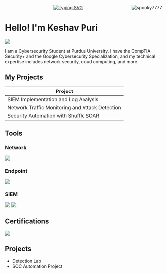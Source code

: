 <!-- Vistor Tracking-->
<img align="right" src="https://visitor-badge.laobi.icu/badge?page_id=spooky7777.spooky7777" alt="spooky7777">    
  <!-- https://git.io/typing-svg -->
<div align="center">
  <a href="https://git.io/typing-svg">
    <img src="https://readme-typing-svg.herokuapp.com?font=Fira+Code&pause=1000&color=F713B1&width=435&lines=Welcome!;Hey!+%E2%95%B0(*%C2%B0%E2%96%BD%C2%B0*)%E2%95%AF" alt="Typing SVG" />
  </a>
</div>




# Hello! I'm Keshav Puri
<a href="www.linkedin.com/in/keshav-puri-42b6a8319"><img src="https://img.shields.io/badge/-LinkedIn-0072b1?&style=for-the-badge&logo=linkedin&logoColor=white" /></a>


 I am a Cybersecurity Student at Purdue University. I have the CompTIA Security+ and the Google Cybersecurity Specialization, and my technical expertise includes network security, cloud computing, and more.



## My Projects

| Project                                        
|-----------------------------------------------
| SIEM Implementation and Log Analysis          
| Network Traffic Monitoring and Attack Detection 
| Security Automation with Shuffle SOAR         


## Tools

### Network
<div>
    <img src="https://img.shields.io/badge/-Wireshark-1679A7?&style=for-the-badge&logo=Wireshark&logoColor=white" />
</div>

### Endpoint
<div>
    <img src="https://img.shields.io/badge/-Microsoft_Defender_for_Endpoint-00A4EF?&style=for-the-badge&logo=Microsoft&logoColor=white" />
</div>

### SIEM
<div>
    <img src="https://img.shields.io/badge/-Microsoft_Sentinel-0078D4?&style=for-the-badge&logo=Microsoft&logoColor=white" />
    <img src="https://img.shields.io/badge/-Splunk-000000?&style=for-the-badge&logo=Splunk&logoColor=white" />
</div>

## Certifications
<div>
<img src="https://img.shields.io/badge/-Security%2B-FF0000?&style=for-the-badge&logo=CompTIA&logoColor=white" />
</div>

## Projects
- Detection Lab
- SOC Automation Project
